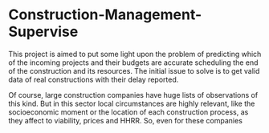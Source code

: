 # Construction-Management-Supervise
This project is aimed to put some light upon the problem of predicting which of the incoming projects and their budgets are accurate scheduling the end of the construction and its resources. The initial issue to solve is to get valid data of real constructions with their delay reported.

Of course, large construction companies have huge lists of observations of this kind. But in this sector local circumstances are highly relevant, like the socioeconomic moment or the location of each construction process, as they affect to viability, prices and HHRR. So, even for these companies
